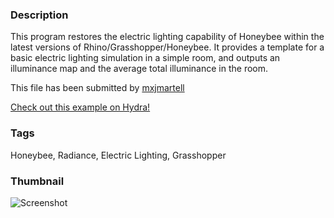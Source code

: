 ### Description 
This program restores the electric lighting capability of Honeybee within the latest versions of Rhino/Grasshopper/Honeybee. It provides a template for a basic electric lighting simulation in a simple room, and outputs an illuminance map and the average total illuminance in the room.

This file has been submitted by [mxjmartell](https://github.com/mxjmartell)

[Check out this example on Hydra!](http://hydrashare.github.io/hydra/viewer?owner=mxjmartell&fork=Honeybee_ElectricLighting&id=Honeybee_ElectricLighting_RoomTemplate)
### Tags 
Honeybee, Radiance, Electric Lighting, Grasshopper
### Thumbnail 
![Screenshot](https://raw.githubusercontent.com/mxjmartell/hydra/master/Honeybee_ElectricLighting_RoomTemplate/thumbnail.png)
